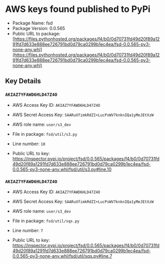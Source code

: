 # AWS keys found published to PyPi

* Package Name: fsd
* Package Version: 0.0.565
* Public URL to package: [https://files.pythonhosted.org/packages/f4/b0/0d70731fd49d20f89a1291fd7d633e888ee726791bd0d79ca0299b1ec4ea/fsd-0.0.565-py3-none-any.whl](https://files.pythonhosted.org/packages/f4/b0/0d70731fd49d20f89a1291fd7d633e888ee726791bd0d79ca0299b1ec4ea/fsd-0.0.565-py3-none-any.whl)

## Key Details

### `AKIAZ7YFAWD6HLD47Z4O`

* AWS Access Key ID: `AKIAZ7YFAWD6HLD47Z4O`
* AWS Secret Access Key: `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` 
* AWS role name: `user/s3_dev`
* File in package: `fsd/util/s3.py`
* Line number: `10`

* Public URL to key: https://inspector.pypi.io/project/fsd/0.0.565/packages/f4/b0/0d70731fd49d20f89a1291fd7d633e888ee726791bd0d79ca0299b1ec4ea/fsd-0.0.565-py3-none-any.whl/fsd/util/s3.py#line.10



### `AKIAZ7YFAWD6HLD47Z4O`

* AWS Access Key ID: `AKIAZ7YFAWD6HLD47Z4O`
* AWS Secret Access Key: `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` 
* AWS role name: `user/s3_dev`
* File in package: `fsd/util/sqs.py`
* Line number: `7`

* Public URL to key: https://inspector.pypi.io/project/fsd/0.0.565/packages/f4/b0/0d70731fd49d20f89a1291fd7d633e888ee726791bd0d79ca0299b1ec4ea/fsd-0.0.565-py3-none-any.whl/fsd/util/sqs.py#line.7


